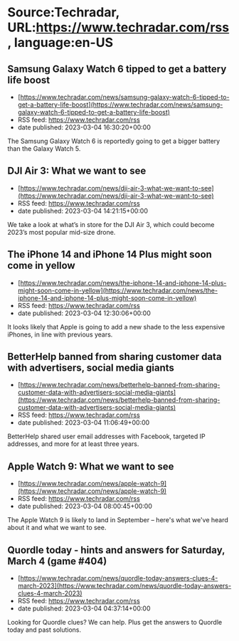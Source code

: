 # Source:Techradar, URL:https://www.techradar.com/rss, language:en-US

## Samsung Galaxy Watch 6 tipped to get a battery life boost
 - [https://www.techradar.com/news/samsung-galaxy-watch-6-tipped-to-get-a-battery-life-boost](https://www.techradar.com/news/samsung-galaxy-watch-6-tipped-to-get-a-battery-life-boost)
 - RSS feed: https://www.techradar.com/rss
 - date published: 2023-03-04 16:30:20+00:00

The Samsung Galaxy Watch 6 is reportedly going to get a bigger battery than the Galaxy Watch 5.

## DJI Air 3: What we want to see
 - [https://www.techradar.com/news/dji-air-3-what-we-want-to-see](https://www.techradar.com/news/dji-air-3-what-we-want-to-see)
 - RSS feed: https://www.techradar.com/rss
 - date published: 2023-03-04 14:21:15+00:00

We take a look at what’s in store for the DJI Air 3, which could become 2023’s most popular mid-size drone.

## The iPhone 14 and iPhone 14 Plus might soon come in yellow
 - [https://www.techradar.com/news/the-iphone-14-and-iphone-14-plus-might-soon-come-in-yellow](https://www.techradar.com/news/the-iphone-14-and-iphone-14-plus-might-soon-come-in-yellow)
 - RSS feed: https://www.techradar.com/rss
 - date published: 2023-03-04 12:30:06+00:00

It looks likely that Apple is going to add a new shade to the less expensive iPhones, in line with previous years.

## BetterHelp banned from sharing customer data with advertisers, social media giants
 - [https://www.techradar.com/news/betterhelp-banned-from-sharing-customer-data-with-advertisers-social-media-giants](https://www.techradar.com/news/betterhelp-banned-from-sharing-customer-data-with-advertisers-social-media-giants)
 - RSS feed: https://www.techradar.com/rss
 - date published: 2023-03-04 11:06:49+00:00

BetterHelp shared user email addresses with Facebook, targeted IP addresses, and more for at least three years.

## Apple Watch 9: What we want to see
 - [https://www.techradar.com/news/apple-watch-9](https://www.techradar.com/news/apple-watch-9)
 - RSS feed: https://www.techradar.com/rss
 - date published: 2023-03-04 08:00:45+00:00

The Apple Watch 9 is likely to land in September – here's what we've heard about it and what we want to see.

## Quordle today - hints and answers for Saturday, March 4 (game #404)
 - [https://www.techradar.com/news/quordle-today-answers-clues-4-march-2023](https://www.techradar.com/news/quordle-today-answers-clues-4-march-2023)
 - RSS feed: https://www.techradar.com/rss
 - date published: 2023-03-04 04:37:14+00:00

Looking for Quordle clues? We can help. Plus get the answers to Quordle today and past solutions.

